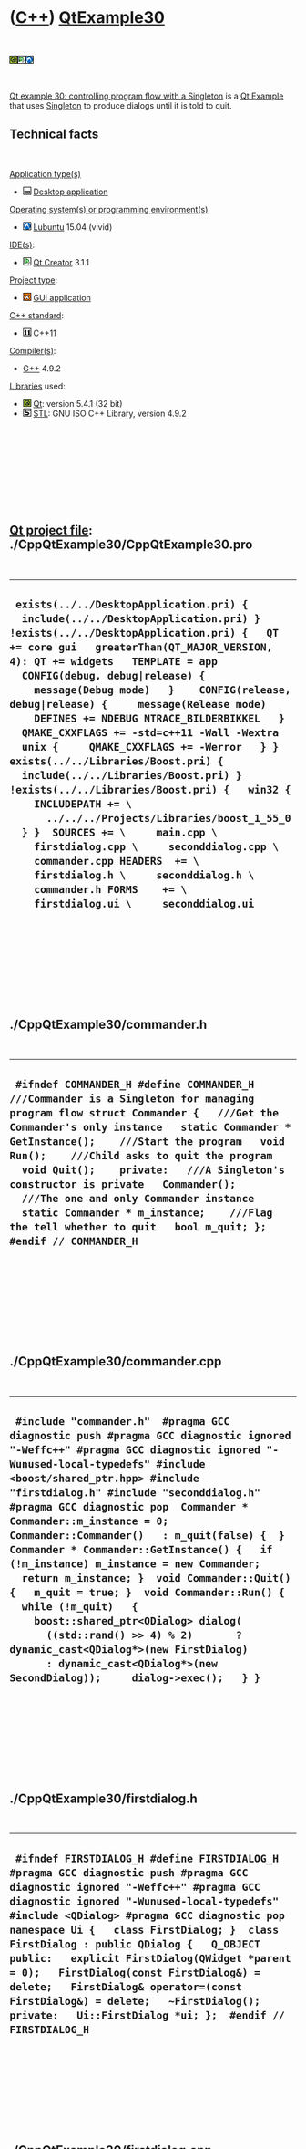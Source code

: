 



 

 

 

 

 

([C++](Cpp.md)) [QtExample30](CppQtExample30.md)
==================================================

 

![Qt](PicQt.png)![Qt
Creator](PicQtCreator.png)![Lubuntu](PicLubuntu.png)

 

[Qt example 30: controlling program flow with a
Singleton](CppQtExample30.md) is a [Qt Example](CppQtExample.md) that
uses [Singleton](CppSingleton.md) to produce dialogs until it is told
to quit.

Technical facts
---------------

 

[Application type(s)](CppApplication.md)

-   ![Desktop](PicDesktop.png) [Desktop
    application](CppDesktopApplication.md)

[Operating system(s) or programming environment(s)](CppOs.md)

-   ![Lubuntu](PicLubuntu.png) [Lubuntu](CppLubuntu.md) 15.04 (vivid)

[IDE(s)](CppIde.md):

-   ![Qt Creator](PicQtCreator.png) [Qt Creator](CppQtCreator.md) 3.1.1

[Project type](CppQtProjectType.md):

-   ![GUI](PicGui.png) [GUI application](CppGuiApplication.md)

[C++ standard](CppStandard.md):

-   ![C++11](PicCpp11.png) [C++11](Cpp11.md)

[Compiler(s)](CppCompiler.md):

-   [G++](CppGpp.md) 4.9.2

[Libraries](CppLibrary.md) used:

-   ![Qt](PicQt.png) [Qt](CppQt.md): version 5.4.1 (32 bit)
-   ![STL](PicStl.png) [STL](CppStl.md): GNU ISO C++ Library, version
    4.9.2

 

 

 

 

 

[Qt project file](CppQtProjectFile.md): ./CppQtExample30/CppQtExample30.pro
----------------------------------------------------------------------------

 

  ----------------------------------------------------------------------------------------------------------------------------------------------------------------------------------------------------------------------------------------------------------------------------------------------------------------------------------------------------------------------------------------------------------------------------------------------------------------------------------------------------------------------------------------------------------------------------------------------------------------------------------------------------------------------------------------------------------------------------------------------------------------------------------------------------------------------------------------------------------------------------------------------------------------------
  ` exists(../../DesktopApplication.pri) {   include(../../DesktopApplication.pri) } !exists(../../DesktopApplication.pri) {   QT += core gui   greaterThan(QT_MAJOR_VERSION, 4): QT += widgets   TEMPLATE = app    CONFIG(debug, debug|release) {     message(Debug mode)   }    CONFIG(release, debug|release) {     message(Release mode)     DEFINES += NDEBUG NTRACE_BILDERBIKKEL   }    QMAKE_CXXFLAGS += -std=c++11 -Wall -Wextra    unix {     QMAKE_CXXFLAGS += -Werror   } }  exists(../../Libraries/Boost.pri) {   include(../../Libraries/Boost.pri) } !exists(../../Libraries/Boost.pri) {   win32 {     INCLUDEPATH += \       ../../../Projects/Libraries/boost_1_55_0   } }  SOURCES += \     main.cpp \     firstdialog.cpp \     seconddialog.cpp \     commander.cpp HEADERS  += \     firstdialog.h \     seconddialog.h \     commander.h FORMS    += \     firstdialog.ui \     seconddialog.ui`
  ----------------------------------------------------------------------------------------------------------------------------------------------------------------------------------------------------------------------------------------------------------------------------------------------------------------------------------------------------------------------------------------------------------------------------------------------------------------------------------------------------------------------------------------------------------------------------------------------------------------------------------------------------------------------------------------------------------------------------------------------------------------------------------------------------------------------------------------------------------------------------------------------------------------------

 

 

 

 

 

./CppQtExample30/commander.h
----------------------------

 

  ------------------------------------------------------------------------------------------------------------------------------------------------------------------------------------------------------------------------------------------------------------------------------------------------------------------------------------------------------------------------------------------------------------------------------------------------------------------------------------------------------------------------
  ` #ifndef COMMANDER_H #define COMMANDER_H  ///Commander is a Singleton for managing program flow struct Commander {   ///Get the Commander's only instance   static Commander * GetInstance();    ///Start the program   void Run();    ///Child asks to quit the program   void Quit();    private:   ///A Singleton's constructor is private   Commander();    ///The one and only Commander instance   static Commander * m_instance;    ///Flag the tell whether to quit   bool m_quit; };  #endif // COMMANDER_H`
  ------------------------------------------------------------------------------------------------------------------------------------------------------------------------------------------------------------------------------------------------------------------------------------------------------------------------------------------------------------------------------------------------------------------------------------------------------------------------------------------------------------------------

 

 

 

 

 

./CppQtExample30/commander.cpp
------------------------------

 

  -----------------------------------------------------------------------------------------------------------------------------------------------------------------------------------------------------------------------------------------------------------------------------------------------------------------------------------------------------------------------------------------------------------------------------------------------------------------------------------------------------------------------------------------------------------------------------------------------------------------------------------------------------------------------------------------------------------------------------------------------------------------------------
  ` #include "commander.h"  #pragma GCC diagnostic push #pragma GCC diagnostic ignored "-Weffc++" #pragma GCC diagnostic ignored "-Wunused-local-typedefs" #include <boost/shared_ptr.hpp> #include "firstdialog.h" #include "seconddialog.h" #pragma GCC diagnostic pop  Commander * Commander::m_instance = 0;  Commander::Commander()   : m_quit(false) {  }  Commander * Commander::GetInstance() {   if (!m_instance) m_instance = new Commander;   return m_instance; }  void Commander::Quit() {   m_quit = true; }  void Commander::Run() {   while (!m_quit)   {     boost::shared_ptr<QDialog> dialog(       ((std::rand() >> 4) % 2)       ? dynamic_cast<QDialog*>(new FirstDialog)       : dynamic_cast<QDialog*>(new SecondDialog));     dialog->exec();   } }`
  -----------------------------------------------------------------------------------------------------------------------------------------------------------------------------------------------------------------------------------------------------------------------------------------------------------------------------------------------------------------------------------------------------------------------------------------------------------------------------------------------------------------------------------------------------------------------------------------------------------------------------------------------------------------------------------------------------------------------------------------------------------------------------

 

 

 

 

 

./CppQtExample30/firstdialog.h
------------------------------

 

  ----------------------------------------------------------------------------------------------------------------------------------------------------------------------------------------------------------------------------------------------------------------------------------------------------------------------------------------------------------------------------------------------------------------------------------------------------------------------------------------------------------------------------------------------------------------------
  ` #ifndef FIRSTDIALOG_H #define FIRSTDIALOG_H  #pragma GCC diagnostic push #pragma GCC diagnostic ignored "-Weffc++" #pragma GCC diagnostic ignored "-Wunused-local-typedefs" #include <QDialog> #pragma GCC diagnostic pop  namespace Ui {   class FirstDialog; }  class FirstDialog : public QDialog {   Q_OBJECT      public:   explicit FirstDialog(QWidget *parent = 0);   FirstDialog(const FirstDialog&) = delete;   FirstDialog& operator=(const FirstDialog&) = delete;   ~FirstDialog();      private:   Ui::FirstDialog *ui; };  #endif // FIRSTDIALOG_H`
  ----------------------------------------------------------------------------------------------------------------------------------------------------------------------------------------------------------------------------------------------------------------------------------------------------------------------------------------------------------------------------------------------------------------------------------------------------------------------------------------------------------------------------------------------------------------------

 

 

 

 

 

./CppQtExample30/firstdialog.cpp
--------------------------------

 

  --------------------------------------------------------------------------------------------------------------------------------------------------------------------------------------------------------------------------------------------------------------------------------------------------------------------------------------------------------------------------------------------
  ` #pragma GCC diagnostic push #pragma GCC diagnostic ignored "-Weffc++" #pragma GCC diagnostic ignored "-Wunused-local-typedefs" #include "firstdialog.h" #include "ui_firstdialog.h" #pragma GCC diagnostic pop  FirstDialog::FirstDialog(QWidget *parent) :     QDialog(parent),     ui(new Ui::FirstDialog) {     ui->setupUi(this); }  FirstDialog::~FirstDialog() {     delete ui; }`
  --------------------------------------------------------------------------------------------------------------------------------------------------------------------------------------------------------------------------------------------------------------------------------------------------------------------------------------------------------------------------------------------

 

 

 

 

 

./CppQtExample30/main.cpp
-------------------------

 

  --------------------------------------------------------------------------------------------------------------------------------------------------------------------------------------------------------------------------------------------------------------------------------------------------------------------------------
  ` #pragma GCC diagnostic push #pragma GCC diagnostic ignored "-Weffc++" #pragma GCC diagnostic ignored "-Wunused-local-typedefs" #include "commander.h" #include <QApplication> #pragma GCC diagnostic pop  int main(int argc, char *argv[]) {   QApplication a(argc, argv);   Commander::GetInstance()->Run();   return 0; }`
  --------------------------------------------------------------------------------------------------------------------------------------------------------------------------------------------------------------------------------------------------------------------------------------------------------------------------------

 

 

 

 

 

./CppQtExample30/seconddialog.h
-------------------------------

 

  -------------------------------------------------------------------------------------------------------------------------------------------------------------------------------------------------------------------------------------------------------------------------------------------------------------------------------------------------------------------------------------------------------------------------------------------------------------------------------------------------------------------------------------------------------------------------------------------------------------------------------------------
  ` #ifndef SECONDDIALOG_H #define SECONDDIALOG_H  #pragma GCC diagnostic push #pragma GCC diagnostic ignored "-Weffc++" #pragma GCC diagnostic ignored "-Wunused-local-typedefs" #include <QDialog> #pragma GCC diagnostic pop  namespace Ui {   class SecondDialog; }  class SecondDialog : public QDialog {   Q_OBJECT      public:   explicit SecondDialog(QWidget *parent = 0);   SecondDialog(const SecondDialog&) = delete;   SecondDialog& operator=(const SecondDialog&) = delete;   ~SecondDialog() noexcept;      private slots:   void on_pushButton_clicked();  private:   Ui::SecondDialog *ui; };  #endif // SECONDDIALOG_H`
  -------------------------------------------------------------------------------------------------------------------------------------------------------------------------------------------------------------------------------------------------------------------------------------------------------------------------------------------------------------------------------------------------------------------------------------------------------------------------------------------------------------------------------------------------------------------------------------------------------------------------------------------

 

 

 

 

 

./CppQtExample30/seconddialog.cpp
---------------------------------

 

  ------------------------------------------------------------------------------------------------------------------------------------------------------------------------------------------------------------------------------------------------------------------------------------------------------------------------------------------------------------------------------------------------------------------------------------------------------------------------------------------------------------------------------------
  ` #pragma GCC diagnostic push #pragma GCC diagnostic ignored "-Weffc++" #pragma GCC diagnostic ignored "-Wunused-local-typedefs" #include "seconddialog.h" #include "ui_seconddialog.h" #include "commander.h" #pragma GCC diagnostic pop  SecondDialog::SecondDialog(QWidget *parent)   : QDialog(parent),     ui(new Ui::SecondDialog) {     ui->setupUi(this); }  SecondDialog::~SecondDialog() noexcept {   delete ui; }  void SecondDialog::on_pushButton_clicked() {   Commander::GetInstance()->Quit();   this->close(); }`
  ------------------------------------------------------------------------------------------------------------------------------------------------------------------------------------------------------------------------------------------------------------------------------------------------------------------------------------------------------------------------------------------------------------------------------------------------------------------------------------------------------------------------------------

 

 

 

 

 





 




This page has been created by the [tool](Tools.md)
[CodeToHtml](ToolCodeToHtml.md)
